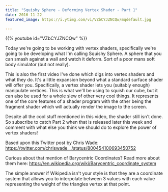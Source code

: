 ```yaml
---
title: "Squishy Sphere - Deforming Vertex Shader - Part 1"
date: 2016-11-22
featured_image: https://i.ytimg.com/vi/VZbCYJZNCQw/mqdefault.jpg

---
```


{{% youtube id="VZbCYJZNCQw" %}}

Today we're going to be working with vertex shaders, specifically we're going to be developing what I'm calling Squishy Sphere. A sphere that you can smash against a wall and watch it deform. Sort of a poor mans soft body simulator (but not really).

This is also the first video I've done which digs into vertex shaders and what they do. It's a little expansion beyond what a standard surface shader will offer you. Specifically, a vertex shader lets you (suitably enough) manipulate vertices. This is what we'll be using to squish our cube, but it can also be used for a whole slew of other very cool things. It represents one of the core features of a shader program with the other being the fragment shader which will actually render the image to the screen.

Despite all the cool stuff mentioned in this video, the shader still isn't done. So subscribe to catch Part 2 when that is released later this week and comment with what else you think we should do to explore the power of vertex shaders!

Based upon this Twitter post by Chris Wade: https://twitter.com/chriswade__/status/800454100693450752

Curious about that mention of Barycentric Coordinates? Read more about them here: https://en.wikipedia.org/wiki/Barycentric_coordinate_system

The simple answer if Wikipedia isn't your style is that they are a coordinate system that allows you to interpolate between 3 values with each value representing the weight of the triangles vertex at that point.